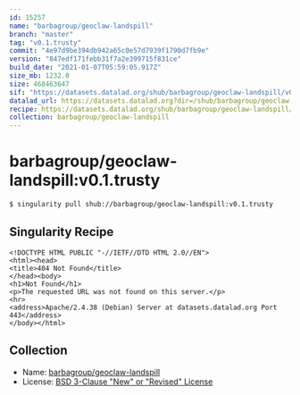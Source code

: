 ```yaml
---
id: 15257
name: "barbagroup/geoclaw-landspill"
branch: "master"
tag: "v0.1.trusty"
commit: "4e97d9be394db942a65c0e57d7939f1790d7fb9e"
version: "847edf171febb31f7a2e399715f831ce"
build_date: "2021-01-07T05:59:05.917Z"
size_mb: 1232.0
size: 468463647
sif: "https://datasets.datalad.org/shub/barbagroup/geoclaw-landspill/v0.1.trusty/2021-01-07-4e97d9be-847edf17/847edf171febb31f7a2e399715f831ce.sif"
datalad_url: https://datasets.datalad.org?dir=/shub/barbagroup/geoclaw-landspill/v0.1.trusty/2021-01-07-4e97d9be-847edf17/
recipe: https://datasets.datalad.org/shub/barbagroup/geoclaw-landspill/v0.1.trusty/2021-01-07-4e97d9be-847edf17/Singularity
collection: barbagroup/geoclaw-landspill
---
```


# barbagroup/geoclaw-landspill:v0.1.trusty

```bash
$ singularity pull shub://barbagroup/geoclaw-landspill:v0.1.trusty
```

## Singularity Recipe

```singularity
<!DOCTYPE HTML PUBLIC "-//IETF//DTD HTML 2.0//EN">
<html><head>
<title>404 Not Found</title>
</head><body>
<h1>Not Found</h1>
<p>The requested URL was not found on this server.</p>
<hr>
<address>Apache/2.4.38 (Debian) Server at datasets.datalad.org Port 443</address>
</body></html>
```

## Collection

 - Name: [barbagroup/geoclaw-landspill](https://github.com/barbagroup/geoclaw-landspill)
 - License: [BSD 3-Clause "New" or "Revised" License](https://api.github.com/licenses/bsd-3-clause)

